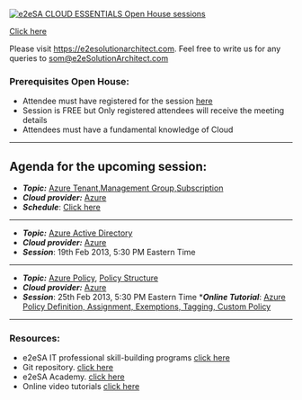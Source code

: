 [![e2eSA CLOUD ESSENTIALS Open House sessions](https://user-images.githubusercontent.com/62712515/218327365-1c6cc841-555b-4c11-b382-f68473ee864e.png)](https://e2esolutionarchitect.eventbrite.com/)

[Click here](https://github.com/e2eSolutionArchitect/academy/blob/main/cloud-essentials-openhouse.md)

Please visit https://e2esolutionarchitect.com. Feel free to write us for any queries to som@e2eSolutionArchitect.com

### Prerequisites Open House:
* Attendee must have registered for the session [here](https://www.eventbrite.ca/e/cloud-essentials-open-house-e2e-solution-architect-tickets-551880177467?aff=ebdsoporgprofile)
* Session is FREE but Only registered attendees will receive the meeting details
* Attendees must have a fundamental knowledge of Cloud 
-------------------------

## Agenda for the upcoming session:
* ***Topic:*** [Azure Tenant,Management Group,Subscription ](https://learn.microsoft.com/en-us/azure/governance/management-groups/overview)
* ***Cloud provider:*** [Azure](https://portal.azure.com/#home)
* ***Schedule***: [Click here](https://tinyurl.com/e2esa-openhouse)


--------------
* ***Topic:*** [Azure Active Directory](https://azure.microsoft.com/en-us/products/active-directory)
* ***Cloud provider:*** [Azure](https://portal.azure.com/#home)
* ***Session***: 19th Feb 2013, 5:30 PM Eastern Time

--------------

* ***Topic:*** [Azure Policy](https://learn.microsoft.com/en-us/azure/governance/policy/overview), [Policy Structure](https://learn.microsoft.com/en-us/azure/governance/policy/concepts/definition-structure)
* ***Cloud provider:*** [Azure](https://portal.azure.com/#home)
* ***Session***: 25th Feb 2013, 5:30 PM Eastern Time
****Online Tutorial***: [Azure Policy Definition, Assignment, Exemptions, Tagging, Custom Policy](https://www.youtube.com/watch?v=e1bvukUvQAc)

-------------------------
### Resources:
* e2eSA IT professional skill-building programs [click here](https://e2esolutionarchitect.com/role-based-training-program/)
* Git repository. [click here](https://github.com/e2eSolutionArchitect)
* e2eSA Academy. [click here](https://github.com/e2eSolutionArchitect/academy)
* Online video tutorials [click here](https://www.youtube.com/channel/UC5Juuk7aTvbRmrABMq4onJA/videos)
